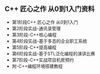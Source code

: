## C++ 匠心之作 从0到1入门资料

- 第1阶段C++ 匠心之作 从0到1入门
- 第2阶段实战-通讯录管理
- 第3阶段-C++核心编程
- 第4阶段实战-基于多态的企业职工系统
- 第5阶段-C++提高编程
- 第6阶段实战-基于STL泛化编程的演讲比赛
- 第7阶段-C++实战项目机房预约
- 附-C++编程环境搭建教程